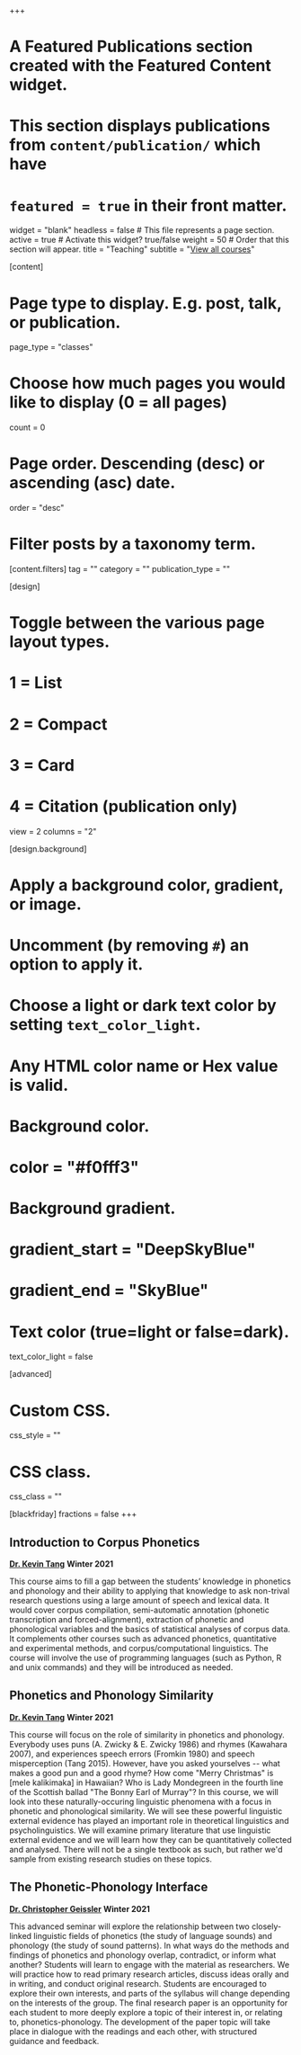+++
# A Featured Publications section created with the Featured Content widget.
# This section displays publications from `content/publication/` which have
# `featured = true` in their front matter.

widget = "blank"
headless = false  # This file represents a page section.
active = true  # Activate this widget? true/false
weight = 50  # Order that this section will appear.
title = "Teaching"
subtitle = "[View all courses](/classes)"

[content]
  # Page type to display. E.g. post, talk, or publication.
  page_type = "classes"
  
  # Choose how much pages you would like to display (0 = all pages)
  count = 0

  # Page order. Descending (desc) or ascending (asc) date.
  order = "desc"


  # Filter posts by a taxonomy term.
  [content.filters]
    tag = ""
    category = ""
    publication_type = ""

[design]
  # Toggle between the various page layout types.
  #   1 = List
  #   2 = Compact
  #   3 = Card
  #   4 = Citation (publication only)
  view = 2
  columns = "2"
  
[design.background]
  # Apply a background color, gradient, or image.
  #   Uncomment (by removing `#`) an option to apply it.
  #   Choose a light or dark text color by setting `text_color_light`.
  #   Any HTML color name or Hex value is valid.

  # Background color.
  # color = "#f0fff3"
  
  # Background gradient.
  # gradient_start = "DeepSkyBlue"
  # gradient_end = "SkyBlue"
  

  # Text color (true=light or false=dark).
  text_color_light = false

  
[advanced]
 # Custom CSS. 
 css_style = ""
 
 # CSS class.
 css_class = ""

[blackfriday]
  fractions = false
+++

## Introduction to Corpus Phonetics
[**Dr. Kevin Tang**](https://slam.phil.hhu.de/authors/kevin/) <span class="middot-divider"></span> **Winter 2021**

This course aims to fill a gap between the students’ knowledge in phonetics and phonology and their ability to applying that knowledge to ask non-trival research questions using a large amount of speech and lexical data. It would cover corpus compilation, semi-automatic annotation (phonetic transcription and forced-alignment), extraction of phonetic and phonological variables and the basics of statistical analyses of corpus data. It complements other courses such as advanced phonetics, quantitative and experimental methods, and corpus/computational linguistics. The course will involve the use of programming languages (such as Python, R and unix commands) and they will be introduced as needed.

## Phonetics and Phonology Similarity
[**Dr. Kevin Tang**](https://slam.phil.hhu.de/authors/kevin/) <span class="middot-divider"></span> **Winter 2021**

This course will focus on the role of similarity in phonetics and phonology. Everybody uses puns (A. Zwicky & E. Zwicky 1986) and rhymes (Kawahara 2007), and experiences speech errors (Fromkin 1980) and speech misperception (Tang 2015). However, have you asked yourselves -- what makes a good pun and a good rhyme? How come "Merry Christmas" is [mele kalikimaka] in Hawaiian? Who is Lady Mondegreen in the fourth line of the Scottish ballad "The Bonny Earl of Murray"? In this course, we will look into these naturally-occuring linguistic phenomena with a focus in phonetic and phonological similarity. We will see these powerful linguistic external evidence has played an important role in theoretical linguistics and psycholinguistics. We will examine primary literature that use linguistic external evidence and we will learn how they can be quantitatively collected and analysed. There will not be a single textbook as such, but rather we'd sample from existing research studies on these topics.

## The Phonetic-Phonology Interface
[**Dr. Christopher Geissler**](https://slam.phil.hhu.de/authors/chris/) <span class="middot-divider"></span> **Winter 2021**

This advanced seminar will explore the relationship between two closely-linked linguistic fields of phonetics (the study of language sounds) and phonology (the study of sound patterns). In what ways do the methods and findings of phonetics and phonology overlap, contradict, or inform what another? Students will learn to engage with the material as researchers. We will practice how to read primary research articles, discuss ideas orally and in writing, and conduct original research. Students are encouraged to explore their own interests, and parts of the syllabus will change depending on the interests of the group. The final research paper is an opportunity for each student to more deeply explore a topic of their interest in, or relating to, phonetics-phonology. The development of the paper topic will take place in dialogue with the readings and each other, with structured guidance and feedback.

